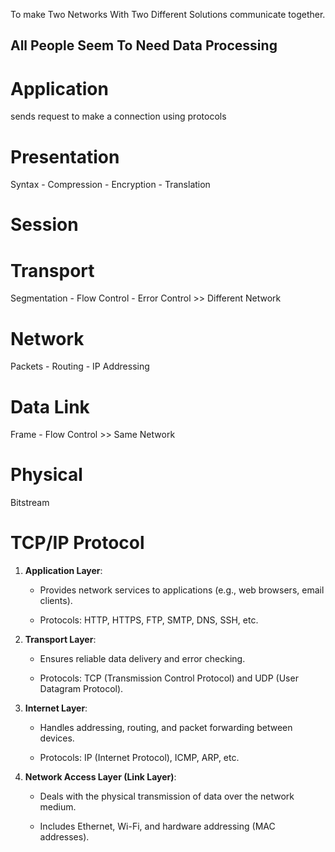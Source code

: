 To make Two Networks With Two Different Solutions communicate together.
## All People Seem To Need Data Processing

# Application
sends request to make a connection using protocols
# Presentation
Syntax - Compression - Encryption - Translation
# Session
# Transport
Segmentation - Flow Control - Error Control  >> Different Network
# Network
Packets - Routing - IP Addressing
# Data Link
Frame - Flow Control >> Same Network
# Physical
Bitstream


# TCP/IP Protocol
1. **Application Layer**:
    
    - Provides network services to applications (e.g., web browsers, email clients).
        
    - Protocols: HTTP, HTTPS, FTP, SMTP, DNS, SSH, etc.
        
2. **Transport Layer**:
    
    - Ensures reliable data delivery and error checking.
        
    - Protocols: TCP (Transmission Control Protocol) and UDP (User Datagram Protocol).
        
3. **Internet Layer**:
    
    - Handles addressing, routing, and packet forwarding between devices.
        
    - Protocols: IP (Internet Protocol), ICMP, ARP, etc.
        
4. **Network Access Layer (Link Layer)**:
    
    - Deals with the physical transmission of data over the network medium.
        
    - Includes Ethernet, Wi-Fi, and hardware addressing (MAC addresses).